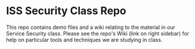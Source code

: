 # ISS Security Class Repo

This repo contains demo files and a wiki relating to the material in our Service Security class. Please see the repo's Wiki (link on right sidebar) for help on particular tools and techniques we are studying in class.
